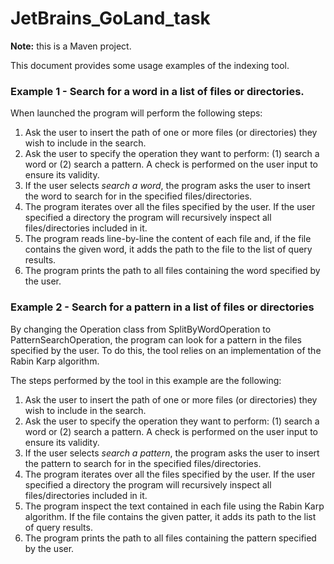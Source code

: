 # JetBrains_GoLand_task

**Note:** this is a Maven project. 

This document provides some usage examples of the indexing tool. 

### Example 1 - Search for a word in a list of files or directories.

When launched the program will perform the following steps:

1) Ask the user to insert the path of one or more files (or directories) they wish to include in the search.
2) Ask the user to specify the operation they want to perform: (1) search a word or (2) search a pattern. A check is performed on the user input to ensure its validity.
3) If the user selects _search a word_, the program asks the user to insert the word to search for in the specified files/directories.
4) The program iterates over all the files specified by the user. If the user specified a directory the program will recursively inspect all files/directories included in it.
5) The program reads line-by-line the content of each file and, if the file contains the given word, it adds the path to the file to the list of query results.
6) The program prints the path to all files containing the word specified by the user.

### Example 2 - Search for a pattern in a list of files or directories 

By changing the Operation class from SplitByWordOperation to PatternSearchOperation, the program can look for a pattern in the files specified by the user.
To do this, the tool relies on an implementation of the Rabin Karp algorithm.

The steps performed by the tool in this example are the following:

1) Ask the user to insert the path of one or more files (or directories) they wish to include in the search.
2) Ask the user to specify the operation they want to perform: (1) search a word or (2) search a pattern. A check is performed on the user input to ensure its validity.
3) If the user selects _search a pattern_, the program asks the user to insert the pattern to search for in the specified files/directories.
4) The program iterates over all the files specified by the user. If the user specified a directory the program will recursively inspect all files/directories included in it.
5) The program inspect the text contained in each file using the Rabin Karp algorithm. If the file contains the given patter, it adds its path to the list of query results.
6) The program prints the path to all files containing the pattern specified by the user.
